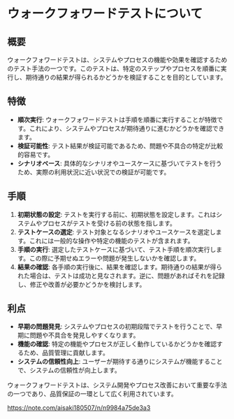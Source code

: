 # ウォークフォワードテストについて

## 概要
ウォークフォワードテストは、システムやプロセスの機能や効果を確認するためのテスト手法の一つです。このテストは、特定のステップやプロセスを順番に実行し、期待通りの結果が得られるかどうかを検証することを目的としています。

## 特徴
- **順次実行**: ウォークフォワードテストは手順を順番に実行することが特徴です。これにより、システムやプロセスが期待通りに進むかどうかを確認できます。
- **検証可能性**: テスト結果が検証可能であるため、問題や不具合の特定が比較的容易です。
- **シナリオベース**: 具体的なシナリオやユースケースに基づいてテストを行うため、実際の利用状況に近い状況での検証が可能です。

## 手順
1. **初期状態の設定**: テストを実行する前に、初期状態を設定します。これはシステムやプロセスがテストを受ける前の状態を指します。
2. **テストケースの選定**: テスト対象となるシナリオやユースケースを選定します。これには一般的な操作や特定の機能のテストが含まれます。
3. **手順の実行**: 選定したテストケースに基づいて、テスト手順を順次実行します。この際に予期せぬエラーや問題が発生しないかを確認します。
4. **結果の確認**: 各手順の実行後に、結果を確認します。期待通りの結果が得られた場合は、テストは成功と見なされます。逆に、問題があればそれを記録し、修正や改善が必要かどうかを検討します。

## 利点
- **早期の問題発見**: システムやプロセスの初期段階でテストを行うことで、早期に問題や不具合を発見しやすくなります。
- **機能の確認**: 特定の機能やプロセスが正しく動作しているかどうかを確認するため、品質管理に貢献します。
- **システムの信頼性向上**: ユーザーが期待する通りにシステムが機能することで、システムの信頼性が向上します。

ウォークフォワードテストは、システム開発やプロセス改善において重要な手法の一つであり、品質保証の一環として広く利用されています。


https://note.com/aisaki180507/n/n9984a75de3a3